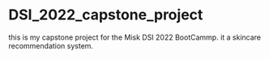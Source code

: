 # DSI_2022_capstone_project
this is my capstone project for the Misk DSI 2022 BootCammp. it a skincare recommendation system.
